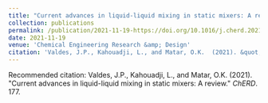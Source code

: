 ```yaml
---
title: "Current advances in liquid-liquid mixing in static mixers: A review"
collection: publications
permalink: /publication/2021-11-19-https://doi.org/10.1016/j.cherd.2021.11.016
date: 2021-11-19
venue: 'Chemical Engineering Research &amp; Design'
citation: 'Valdes, J.P., Kahouadji, L., and Matar, O.K.  (2021). &quot;Current advances in liquid-liquid mixing in static mixers: A review.&quot; <i>ChERD</i>. 177.'
---
```

Recommended citation: Valdes, J.P., Kahouadji, L., and Matar, O.K.  (2021). "Current advances in liquid-liquid mixing in static mixers: A review." <i>ChERD</i>. 177.